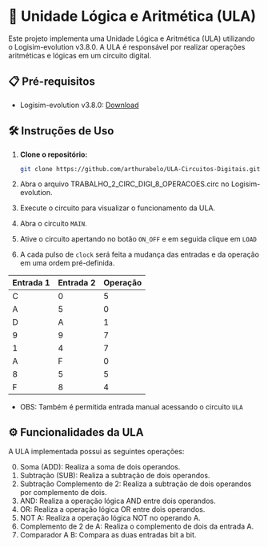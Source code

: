 # 🚀 Unidade Lógica e Aritmética (ULA)

Este projeto implementa uma Unidade Lógica e Aritmética (ULA) utilizando o Logisim-evolution v3.8.0. A ULA é responsável por realizar operações aritméticas e lógicas em um circuito digital.

## 📋 Pré-requisitos

- Logisim-evolution v3.8.0: [Download](https://github.com/logisim-evolution/logisim-evolution)

## 🛠️ Instruções de Uso

1. **Clone o repositório:**
   ```bash
   git clone https://github.com/arthurabelo/ULA-Circuitos-Digitais.git

2. Abra o arquivo TRABALHO_2_CIRC_DIGI_8_OPERACOES.circ no Logisim-evolution.

3. Execute o circuito para visualizar o funcionamento da ULA.

4. Abra o circuito `MAIN`.

5. Ative o circuito apertando no botão `ON_OFF` e em seguida clique em `LOAD`

6. A cada pulso de `clock` será feita a mudança das entradas e da operação em uma ordem pré-definida.

| Entrada 1 | Entrada 2 | Operação |
|-----------|-----------|----------|
| C         | 0         | 5        |
| A         | 5         | 0        |
| D         | A         | 1        |
| 9         | 9         | 7        |
| 1         | 4         | 7        |
| A         | F         | 0        |
| 8         | 5         | 5        |
| F         | 8         | 4        |

- OBS: Também é permitida entrada manual acessando o circuito `ULA`

## ⚙️ Funcionalidades da ULA
A ULA implementada possui as seguintes operações:

0. Soma (ADD): Realiza a soma de dois operandos.
1. Subtração (SUB): Realiza a subtração de dois operandos.
2. Subtração Complemento de 2: Realiza a subtração de dois operandos por complemento de dois.
3. AND: Realiza a operação lógica AND entre dois operandos.
4. OR: Realiza a operação lógica OR entre dois operandos.
5. NOT A: Realiza a operação lógica NOT no operando A.
6. Complemento de 2 de A: Realiza o complemento de dois da entrada A.
7. Comparador A B: Compara as duas entradas bit a bit.